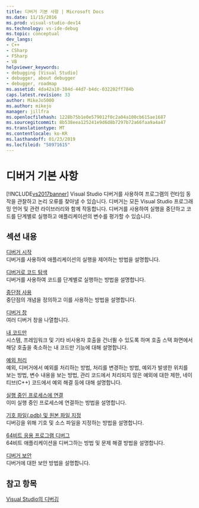 ```yaml
---
title: 디버거 기본 사항 | Microsoft Docs
ms.date: 11/15/2016
ms.prod: visual-studio-dev14
ms.technology: vs-ide-debug
ms.topic: conceptual
dev_langs:
- C++
- CSharp
- FSharp
- VB
helpviewer_keywords:
- debugging [Visual Studio]
- debugger, about debugger
- debugger, roadmap
ms.assetid: 4da42a10-384d-44d7-b4dc-032202ff784b
caps.latest.revision: 33
author: MikeJo5000
ms.author: mikejo
manager: jillfra
ms.openlocfilehash: 1228b75b1e0e579012f0c2a04a100cb615ae1687
ms.sourcegitcommit: 8b538eea125241e9d6d8b7297b72a66faa9a4a47
ms.translationtype: MT
ms.contentlocale: ko-KR
ms.lasthandoff: 01/23/2019
ms.locfileid: "58971615"
---
```

# <a name="debugger-basics"></a>디버거 기본 사항
[!INCLUDE[vs2017banner](../includes/vs2017banner.md)]
Visual Studio 디버거를 사용하여 프로그램의 런타임 동작을 관찰하고 논리 오류를 찾아낼 수 있습니다. 디버거는 모든 Visual Studio 프로그래밍 언어 및 관련 라이브러리와 함께 작동합니다. 디버거를 사용하여 실행을 중단하고 코드를 단계별로 실행하고 애플리케이션의 변수를 평가할 수 있습니다.
  
## <a name="in-this-section"></a>섹션 내용  
 [디버거 시작](../debugger/getting-started-with-the-debugger.md)  
 디버거를 사용하여 애플리케이션의 실행을 제어하는 방법을 설명합니다.  
  
 [디버거로 코드 탐색](../debugger/navigating-through-code-with-the-debugger.md)  
 디버거를 사용하여 코드를 단계별로 실행하는 방법을 설명합니다.  
  
 [중단점 사용](../debugger/using-breakpoints.md)  
 중단점의 개념을 정의하고 이를 사용하는 방법을 설명합니다.  
  
 [디버거 창](../debugger/debugger-windows.md)  
 여러 디버거 창을 나열합니다.  
  
 [내 코드만](../debugger/just-my-code.md)  
 시스템, 프레임워크 및 기타 비사용자 호출을 건너뛸 수 있도록 하며 호출 스택 화면에서 해당 호출을 축소하는 내 코드만 기능에 대해 설명합니다.  
  
 [예외 처리](../debugger/managing-exceptions-with-the-debugger.md)  
 예외, 디버거에서 예외를 처리하는 방법, 처리를 변경하는 방법, 예외가 발생한 위치를 보는 방법, 변수 내용을 보는 방법, 관리 코드에서 처리되지 않은 예외에 대한 제한, 네이티브(C++) 코드에서 예외 해결 등에 대해 설명합니다.  
  
 [실행 중인 프로세스에 연결](../debugger/attach-to-running-processes-with-the-visual-studio-debugger.md)  
 이미 실행 중인 프로세스에 연결하는 방법을 설명합니다.  
  
 [기호 파일(.pdb) 및 원본 파일 지정](../debugger/specify-symbol-dot-pdb-and-source-files-in-the-visual-studio-debugger.md)  
 디버깅을 위해 기호 및 소스 파일을 지정하는 방법을 설명합니다.  
  
 [64비트 응용 프로그램 디버그](../debugger/debug-64-bit-applications.md)  
 64비트 애플리케이션을 디버그하는 방법 및 문제 해결 방법을 설명합니다.  
  
 [디버거 보안](../debugger/debugger-security.md)  
 디버거에 대한 보안 방법을 설명합니다.  
  
## <a name="see-also"></a>참고 항목  
 [Visual Studio의 디버깅](../debugger/debugging-in-visual-studio.md)
